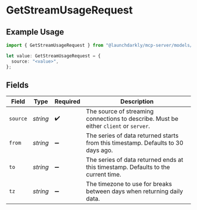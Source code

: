# GetStreamUsageRequest

## Example Usage

```typescript
import { GetStreamUsageRequest } from "@launchdarkly/mcp-server/models/operations";

let value: GetStreamUsageRequest = {
  source: "<value>",
};
```

## Fields

| Field                                                                                 | Type                                                                                  | Required                                                                              | Description                                                                           |
| ------------------------------------------------------------------------------------- | ------------------------------------------------------------------------------------- | ------------------------------------------------------------------------------------- | ------------------------------------------------------------------------------------- |
| `source`                                                                              | *string*                                                                              | :heavy_check_mark:                                                                    | The source of streaming connections to describe. Must be either `client` or `server`. |
| `from`                                                                                | *string*                                                                              | :heavy_minus_sign:                                                                    | The series of data returned starts from this timestamp. Defaults to 30 days ago.      |
| `to`                                                                                  | *string*                                                                              | :heavy_minus_sign:                                                                    | The series of data returned ends at this timestamp. Defaults to the current time.     |
| `tz`                                                                                  | *string*                                                                              | :heavy_minus_sign:                                                                    | The timezone to use for breaks between days when returning daily data.                |